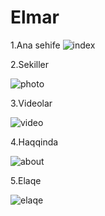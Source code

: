 # Elmar 

1.Ana sehife
![index](https://user-images.githubusercontent.com/15848741/50726362-5dff8600-1125-11e9-8f59-191c8673a7f5.png)

2.Sekiller

![photo](https://user-images.githubusercontent.com/15848741/50726386-c2224a00-1125-11e9-93e2-bc4ec677b6e3.png)

3.Videolar

![video](https://user-images.githubusercontent.com/15848741/50726395-e0884580-1125-11e9-88c4-4e5c6b12a180.png)

4.Haqqinda

![about](https://user-images.githubusercontent.com/15848741/50726404-0c0b3000-1126-11e9-81f6-db7cefdd1026.png)

5.Elaqe 

![elaqe](https://user-images.githubusercontent.com/15848741/50726425-31983980-1126-11e9-85f5-29c75c8c3fd0.png)


